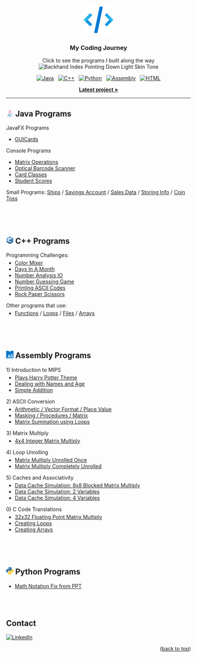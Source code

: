 <!-- Top of README anchor -->
<a name="readme-top"></a>

<!-- PROJECT LOGO -->
<br />
<div align="center">
  <div>
    <img src="icons/logo.png" alt="Logo" width="80" height="80">
  </div>

  <h3 align="center">My Coding Journey</h3>

  <p align="center">
    Click to see the programs I built along the way <img src="https://raw.githubusercontent.com/Tarikul-Islam-Anik/Animated-Fluent-Emojis/master/Emojis/Hand%20gestures/Backhand%20Index%20Pointing%20Down%20Light%20Skin%20Tone.png" alt="Backhand Index Pointing Down Light Skin Tone" width="25" height="25" />
  </p>
  
  <div>
    <a href="https://github.com/ow-n/My-Practice-Projects/tree/main/Java"><img src="https://img.shields.io/badge/Java-ED8B00?style=for-the-badge&logo=coffeescript&logoColor=white" alt="Java"></a>
    &nbsp;
    <a href="https://github.com/ow-n/My-Practice-Projects/tree/main/C%2B%2B"><img src="https://img.shields.io/badge/C%2B%2B-00599C?style=for-the-badge&logo=cplusplus&logoColor=#00599C" alt="C++"></a>
    &nbsp;
    <a href="https://github.com/ow-n/My-Practice-Projects/tree/main/Python"><img src="https://img.shields.io/badge/Python-2372b4?style=for-the-badge&logo=python&logoColor=white" alt="Python"></a>
    &nbsp;
    <a href="https://github.com/ow-n/My-Practice-Projects/tree/main/Assembly"><img src="https://img.shields.io/badge/Assembly-654FF0?style=for-the-badge&logo=assemblyscript&logoColor=white" alt="Assembly"></a>
    &nbsp;
    <a href="https://github.com/ow-n/My-Practice-Projects/blob/main/README.md?plain=1"><img src="https://img.shields.io/badge/HTML-E34F26?style=for-the-badge&logo=html5&logoColor=white" alt="HTML"></a>

  </div>
    
  <p align="center">
    <a href="https://github.com/ow-n/My-Practice-Projects/tree/main/Java/Card%20Game"><strong>Latest project »</strong></a>
  </p>
  
</div>


---


<!-- JAVA -->
## <img src="icons/Java.svg" alt="Java" width="20" height="20"> Java Programs
<!-- JavaFX Programs -->
<p style="margin-left: 0;">JavaFX Programs</p>
<ul>
<li><a href="https://github.com/ow-n/My-Practice-Projects/tree/main/Java/Programs/GUICards">GUICards</a></li>
</ul>
<!-- Console Programs -->
<p style="margin-left: 0;">Console Programs</p>
<ul>
<li><a href="https://github.com/ow-n/My-Practice-Projects/tree/main/Java/Programs/MatrixOperations">Matrix Operations</a></li>
<li><a href="https://github.com/ow-n/My-Practice-Projects/tree/main/Java/Programs/Optical%20Barcode%20Scanner">Optical Barcode Scanner</a></li>
<li><a href="https://github.com/ow-n/My-Practice-Projects/tree/main/Java/Programs/Card%20Game">Card Classes</a></li>
<li><a href="https://github.com/ow-n/My-Practice-Projects/tree/main/Java/Programs/Student%20Score%20Tracker">Student Scores</a></li>
</ul>
<!-- Small Programs -->
<p>Small Programs: <a href="https://github.com/ow-n/My-Practice-Projects/tree/main/Java/Small%20Programs/src/ships">Ships</a> / <a href="https://github.com/ow-n/My-Practice-Projects/tree/main/Java/Small%20Programs/src/savingsaccount">Savings Account</a> / <a href="https://github.com/ow-n/My-Practice-Projects/tree/main/Java/Small%20Programs/src/salesdata">Sales Data</a> / <a href="https://github.com/ow-n/My-Practice-Projects/tree/main/Java/Small%20Programs/src/personalinfo">Storing Info</a> / <a href="https://github.com/ow-n/My-Practice-Projects/tree/main/Java/Small%20Programs/src/cointoss">Coin Toss</a></p>
<br><br><br>


<!-- C++ -->
## <img src="icons/C++.png" alt="C++" width="20" height="20"> C++ Programs
<p>Programming Challenges:</p>
<ul style="margin-top: -10px;">
<li><a href="https://github.com/ow-n/My-Practice-Projects/blob/main/C%2B%2B/Programming%20Challenges/colorMixer.cpp">Color Mixer</a></li>
<li><a href="https://github.com/ow-n/My-Practice-Projects/blob/main/C%2B%2B/Programming%20Challenges/daysInAMonth.cpp">Days In A Month</a></li>
<li><a href="https://github.com/ow-n/My-Practice-Projects/blob/main/C%2B%2B/Programming%20Challenges/numberAnalysisIO.cpp">Number Analysis IO</a></li>
<li><a href="https://github.com/ow-n/My-Practice-Projects/blob/main/C%2B%2B/Programming%20Challenges/numberGuessingGame.cpp">Number Guessing Game</a></li>
<li><a href="https://github.com/ow-n/My-Practice-Projects/blob/main/C%2B%2B/Programming%20Challenges/printingASCIICodes.cpp">Printing ASCII Codes</a></li>
<li><a href="https://github.com/ow-n/My-Practice-Projects/blob/main/C%2B%2B/Programming%20Challenges/rockPaperScissors.cpp">Rock Paper Scissors</a></li>
</ul>

<p>Other programs that use:</p>
<ul style="margin-top: -10px;">
<li><a href="https://github.com/ow-n/My-Practice-Projects/blob/main/C%2B%2B/Functions/scope.cpp">Functions</a> / <a href="https://github.com/ow-n/My-Practice-Projects/blob/main/C%2B%2B/Loops%20%26%20Files/nested.cpp">Loops</a> / <a href="https://github.com/ow-n/My-Practice-Projects/blob/main/C%2B%2B/Loops%20%26%20Files/nested.cpp">Files</a> / <a href="https://github.com/ow-n/My-Practice-Projects/blob/main/C%2B%2B/Arrays/student.cpp">Arrays</a></li>
</ul>
<br><br><br>


<!-- ASSEMBLY -->
## <img src="icons/AssemblyScript.png" alt="Assembly" width="20" height="20"> Assembly Programs
<!-- 1) Intro to MIPS -->
<p style="margin-left: 0;">1) Introduction to MIPS</p>
<ul style="margin-top: -10px;">
<li><a href="https://github.com/ow-n/My-Practice-Projects/blob/main/Assembly/1)%20Intro%20to%20MIPS/Plays%20Song%20-%20Harry%20Potter%20Theme.asm">Plays Harry Potter Theme</a></li>
<li><a href="https://github.com/ow-n/My-Practice-Projects/blob/main/Assembly/1)%20Intro%20to%20MIPS/Dealing%20with%20Names%20and%20Age.asm">Dealing with Names and Age</a></li>
<li><a href="https://github.com/ow-n/My-Practice-Projects/blob/main/Assembly/1)%20Intro%20to%20MIPS/Simple%20Addition.asm">Simple Addition</a></li>
</ul>
<!-- 2) ASCII Conversion -->
<p style="margin-left: 0;">2) ASCII Conversion</p>
<ul style="margin-top: -10px;">
<li><a href="https://github.com/ow-n/My-Practice-Projects/blob/main/Assembly/2)%20ASCII%20Conversion/ASCII%20Conversion%20Arithmetic.asm">Arithmetic / Vector Format / Place Value</a></li>
<li><a href="https://github.com/ow-n/My-Practice-Projects/blob/main/Assembly/2)%20ASCII%20Conversion/ASCII%20Conversion%20Masking.asm">Masking / Procedures / Matrix</a></li>
<li><a href="https://github.com/ow-n/My-Practice-Projects/blob/main/Assembly/2)%20ASCII%20Conversion/Loop%20to%20Sum%20Matrix.asm">Matrix Summation using Loops</a></li>
</ul>
<!-- 3) Matrix Multiply -->
<p style="margin-left: 0;">3) Matrix Multiply</p>
<ul style="margin-top: -10px;">
<li><a href="https://github.com/ow-n/My-Practice-Projects/blob/main/Assembly/3)%20Matrix%20Multiply/4x4%20Integer%20Matrix%20Multiply.asm">4x4 Integer Matrix Multiply</a></li>
</ul>
<!-- 4) Loop Unrolling -->
<p style="margin-left: 0;">4) Loop Unrolling</p>
<ul style="margin-top: -10px;">
<li><a href="https://github.com/ow-n/My-Practice-Projects/blob/main/Assembly/4)%20Loop%20Unrolling/MM%20Unrolled%20Once.asm">Matrix Multiply Unrolled Once</a></li>
<li><a href="https://github.com/ow-n/My-Practice-Projects/blob/main/Assembly/4)%20Loop%20Unrolling/MM%20Completely%20Unrolled.asm">Matrix Multiply Completely Unrolled</a></li>
</ul>
<!-- 5) Caches and Associativity -->
<p style="margin-left: 0;">5) Caches and Associativity</p>
<ul style="margin-top: -10px;">
<li><a href="https://github.com/ow-n/My-Practice-Projects/blob/main/Assembly/5)%20Caches%20and%20Associativity/8x8%20Blocked%20MM%20Caches.asm">Data Cache Simulation: 8x8 Blocked Matrix Multiply</a></li>
<li><a href="https://github.com/ow-n/My-Practice-Projects/blob/main/Assembly/5)%20Caches%20and%20Associativity/Data%20Cache%20Sim%202%20Variables.asm">Data Cache Simulation: 2 Variables</a></li>
<li><a href="https://github.com/ow-n/My-Practice-Projects/blob/main/Assembly/5)%20Caches%20and%20Associativity/Data%20Cashe%20Sim%204%20Variables.asm">Data Cache Simulation: 4 Variables</a></li>
</ul>
<!-- 0) C Code Translations -->
<p style="margin-left: 0;">0) C Code Translations</p>
<ul style="margin-top: -10px;">
<li><a href="https://github.com/ow-n/My-Practice-Projects/blob/main/Assembly/0)%20C%20Code%20Translation/32x32%20Floating%20Point%20Matrix%20Multiply.asm">32x32 Floating Point Matrix Multiply</a></li>
<li><a href="https://github.com/ow-n/My-Practice-Projects/blob/main/Assembly/0)%20C%20Code%20Translation/Creating%20Loops.asm">Creating Loops</a></li>
<li><a href="https://github.com/ow-n/My-Practice-Projects/blob/main/Assembly/0)%20C%20Code%20Translation/Creating%20Arrays.asm">Creating Arrays</a></li>
</ul>
<br><br><br>


<!-- PYTHON -->
## <img src="icons/Python.png" alt="Python" width="20" height="20"> Python Programs
- [Math Notation Fix from PPT](https://github.com/ow-n/My-Practice-Projects/blob/main/Python/Math%20PPT%20to%20MD%20Translate/Discrete%20Notation%20Change.py)
<br><br><br><br>




<!-- CONTACT -->
## Contact
[![LinkedIn][linkedin-shield]][linkedin-url]
<p align="right">(<a href="#readme-top">back to top</a>)</p>    <!Back To Top>



<!-- MARKDOWN LINKS & IMAGES -->
<!-- https://www.markdownguide.org/basic-syntax/#reference-style-links -->
[forks-shield]: https://img.shields.io/github/forks/ow-n/Practice-Projects.svg?style=for-the-badge
[forks-url]: https://github.com/ow-n/Practice-Projects/network/members
[stars-shield]: https://img.shields.io/github/stars/ow-n/Practice-Projects.svg?style=for-the-badge
[stars-url]: https://github.com/ow-n/Practice-Projects/stargazers
[issues-shield]: https://img.shields.io/github/issues/ow-n/Practice-Projects.svg?style=for-the-badge
[issues-url]: https://github.com/ow-n/Practice-Projects/issues
[license-shield]: https://img.shields.io/github/license/ow-n/Practice-Projects.svg?style=for-the-badge
[license-url]: https://github.com/ow-n/Practice-Projects/blob/master/LICENSE.txt
[linkedin-shield]: https://img.shields.io/badge/LinkedIn-%230077B5.svg?style=for-the-badge&logo=linkedin&logoColor=white
[linkedin-url]: https://www.linkedin.com/in/owenman/

[Java.link]: https://github.com/ow-n/Practice-Projects/tree/main/Java
[Java]: https://img.shields.io/badge/Java-ED8B00?style=for-the-badge&logo=java&logoColor=white
[Cplusplus.link]: https://github.com/ow-n/Practice-Projects/tree/main/C%2B%2B
[Cplusplus]: https://img.shields.io/badge/C%2B%2B-00599C?style=for-the-badge&logo=cplusplus&logoColor=white
[Assembly.link]: https://github.com/ow-n/Practice-Projects/tree/main/Assembly
[Assembly]: https://img.shields.io/badge/Assembly-654FF0?style=for-the-badge&logo=generic&logoColor=white
[HTML5.link]: https://github.com/ow-n/Practice-Projects
[HTML5]: https://img.shields.io/badge/HTML5-E34F26?style=for-the-badge&logo=html5&logoColor=white